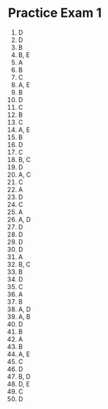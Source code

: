 # Practice Exam 1

1. D
2. D
3. B
4. B, E
5. A
6. B
7. C
8. A, E
9. B
10. D
11. C
12. B
13. C
14. A, E
15. B
16. D
17. C
18. B, C
19. D
20. A, C
21. C
22. A
23. D
24. C
25. A
26. A, D
27. D
28. D
29. D
30. D
31. A
32. B, C
33. B
34. D
35. C
36. A
37. B
38. A, D
39. A, B
40. D
41. B
42. A
43. B
44. A, E
45. C
46. D
47. B, D
48. D, E
49. C
50. D
